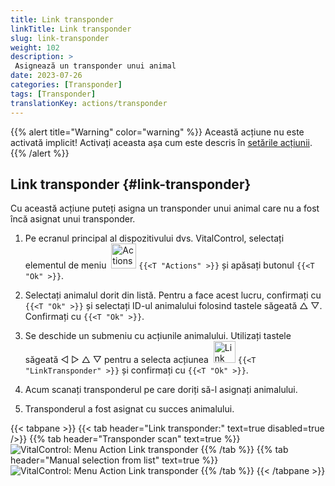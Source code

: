 ```yaml
---
title: Link transponder
linkTitle: Link transponder
slug: link-transponder
weight: 102
description: >
 Asignează un transponder unui animal
date: 2023-07-26
categories: [Transponder]
tags: [Transponder]
translationKey: actions/transponder
---
```

{{% alert title="Warning" color="warning" %}}
Această acțiune nu este activată implicit! Activați aceasta așa cum este descris în [setările acțiunii](../setting/).
{{% /alert %}}

## Link transponder {#link-transponder}

Cu această acțiune puteți asigna un transponder unui animal care nu a fost încă asignat unui transponder.

1. Pe ecranul principal al dispozitivului dvs. VitalControl, selectați elementul de meniu &nbsp;<img src="/icons/actions.svg" width="40" align="bottom" alt="Actions" /> `{{<T "Actions" >}}` și apăsați butonul `{{<T "Ok" >}}`.

2. Selectați animalul dorit din listă. Pentru a face acest lucru, confirmați cu `{{<T "Ok" >}}` și selectați ID-ul animalului folosind tastele săgeată △ ▽. Confirmați cu `{{<T "Ok" >}}`.

3. Se deschide un submeniu cu acțiunile animalului. Utilizați tastele săgeată ◁ ▷ △ ▽ pentru a selecta acțiunea &nbsp;<img src="/icons/actions/link-transponder.svg" width="35" align="bottom" alt="Link transponder" /> `{{<T "LinkTransponder" >}}` și confirmați cu `{{<T "Ok" >}}`.

4. Acum scanați transponderul pe care doriți să-l asignați animalului.

5. Transponderul a fost asignat cu succes animalului.

{{< tabpane >}}
{{< tab header="Link transponder:" text=true disabled=true />}}
{{% tab header="Transponder scan" text=true %}}
![VitalControl: Menu Action Link transponder](../images/linktransponder-scan.png "Link transponder")
{{% /tab %}}
{{% tab header="Manual selection from list" text=true %}}
![VitalControl: Menu Action Link transponder](../images/linktransponder.png "Link transponder")
{{% /tab %}}
{{< /tabpane >}}
